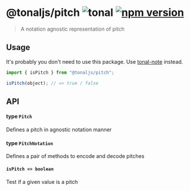 # @tonaljs/pitch ![tonal](https://img.shields.io/badge/@tonaljs-pitch-yellow.svg?style=flat-square) [![npm version](https://img.shields.io/npm/v/@tonaljs/pitch.svg?style=flat-square)](https://www.npmjs.com/package/@tonaljs/pitch)

> A notation agnostic representation of pitch

## Usage

It's probably you don't need to use this package. Use [tonal-note](/packages/note) instead.

```js
import { isPitch } from "@tonaljs/pitch";

isPitch(object); // => true / false
```

## API

#### type `Pitch`

Defines a pitch in agnostic notation manner

#### type `PitchNotation`

Defines a pair of methods to encode and decode pitches

#### `isPitch => boolean`

Test if a given value is a pitch
